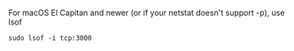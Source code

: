For macOS El Capitan and newer (or if your netstat doesn't support -p), use lsof

`sudo lsof -i tcp:3000 `
